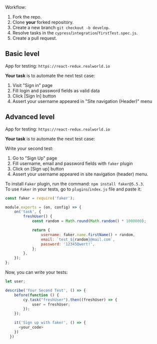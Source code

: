 Workflow:
1. Fork the repo.
1. Clone **your** forked repository.
1. Create a new branch `git checkout -b develop`.
1. Resolve tasks in the `cypress`/`integration`/`firstTest.spec.js`.
1. Create a pull request.

## Basic level 

App for testing: `https://react-redux.realworld.io`

**Your task** is to automate the next test case:

1. Visit "Sign in" page
1. Fill login and password fields as valid data
1. Click [Sign In] button
1. Assert your username appeared in "Site navigation (Header)" menu

## Advanced level

App for testing: `https://react-redux.realworld.io`

**Your task** is to automate the next test case:

Write your second test:
1. Go to "Sign Up" page
1. Fill username, email and password fields with `faker` plugin
1. Click on [Sign up] button
1. Assert your username appeared in site navigation (header) menu.

To install `Faker` plugin, run the command: ```npm install faker@5.5.3```.  
To use `Faker` in your tests, go to `plugins`/`index.js` file and paste it:

```js
const faker = require('faker');

module.exports = (on, config) => {
    on('task', {
        freshUser() {
            const random = Math.round(Math.random() * 1000000);

            return {
                username: faker.name.firstName() + random,
                email: `test_${random}@mail.com`,
                password: '12345Qwert!',
            };
        },
    });
};
```

Now, you can write your tests:

```js
let user;

describe('Your Second Test', () => {
    before(function () {
        cy.task("freshUser").then((freshUser) => {
            user = freshUser;
        });
    });

    it('Sign up with faker', () => {
      <your_code>
    })
  })
```
